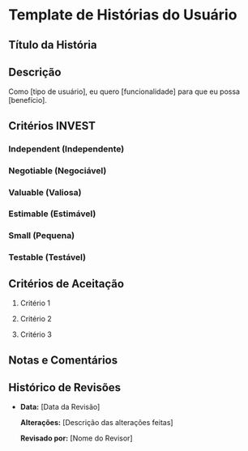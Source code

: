 # Template de Histórias do Usuário



## Título da História

<!-- Um título breve e descritivo para a história do usuário -->



## Descrição

Como [tipo de usuário], eu quero [funcionalidade] para que eu possa [benefício].



## Critérios INVEST



### Independent (Independente)

<!-- Explique como essa história é independente ou descreva as dependências que ela possui -->



### Negotiable (Negociável)

<!-- Indique se a história está aberta para negociação e discussões -->



### Valuable (Valiosa)

<!-- Descreva o valor que essa história entrega ao usuário ou ao cliente -->



### Estimable (Estimável)

<!-- Indique se é possível estimar o esforço necessário para completar essa história -->



### Small (Pequena)

<!-- Certifique-se de que a história é pequena o suficiente para ser completada em um sprint -->



### Testable (Testável)

<!-- Liste os critérios de aceitação que permitem testar se a história foi implementada corretamente -->



## Critérios de Aceitação

<!-- Defina critérios claros e objetivos para aceitar a história -->

1. Critério 1

2. Critério 2

3. Critério 3



## Notas e Comentários

<!-- Espaço para adicionar qualquer informação adicional, notas ou comentários relevantes -->



## Histórico de Revisões

<!-- Registre alterações e revisões feitas na história -->

- **Data:** [Data da Revisão]

  **Alterações:** [Descrição das alterações feitas]

  **Revisado por:** [Nome do Revisor]
